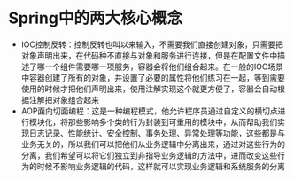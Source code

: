 # Spring中的两大核心概念
- IOC控制反转：控制反转也叫以来输入，不需要我们直接创建对象，只需要把对象声明出来，在代码种不直接与对象和服务进行连接，但是在配置文件中描述了哪一个组件需要哪一项服务，容器会将他们组合起来。在一般的IOC场景中容器创建了所有的对象，并设置了必要的属性将他们练习在一起，等到需要使用的时候才把他们声明出来，使用注解实现这个就更方便了，容器会自动根据注解把对象组合起来
- AOP面向切面编程：这是一种编程模式，他允许程序员通过自定义的横切点进行模块化，将那些影响多个类的行为封装到可重用的模块中，从而帮助我们实现日志记录、性能统计、安全控制、事务处理、异常处理等功能，这些都是与业务无关的，所以我们可以把他们从业务逻辑中分离出来，通过对这些行为的分离，我们希望可以将它们独立到非指导业务逻辑的方法中，进而改变这些行为的时候不影响业务逻辑的代码，这样就可以实现业务逻辑和系统服务的分离